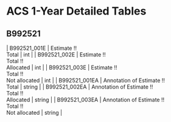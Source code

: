 # ACS 1-Year Detailed Tables

## B992521

| B992521_001E | Estimate !!<br>Total | int |
| B992521_002E | Estimate !!<br>Total !!<br>Allocated | int |
| B992521_003E | Estimate !!<br>Total !!<br>Not allocated | int |
| B992521_001EA | Annotation of Estimate !!<br>Total | string |
| B992521_002EA | Annotation of Estimate !!<br>Total !!<br>Allocated | string |
| B992521_003EA | Annotation of Estimate !!<br>Total !!<br>Not allocated | string |

